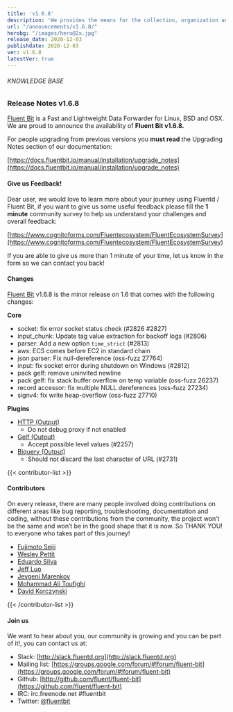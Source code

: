 ```yaml
---
title: 'v1.6.8'
description: 'We provides the means for the collection, organization and computerized retrieval of knowledgeand Lightweight Data Forwarder for Linux, BSD and OSX. We are proud to announce the availability of Fluent Bit v1.6.8.'
url: "/announcements/v1.6.8/"
herobg: "/images/hero@2x.jpg"
release_date: 2020-12-03
publishdate: 2020-12-03
ver: v1.6.8
latestVer: true
---
```



###### KNOWLEDGE BASE

### Release Notes v1.6.8

[Fluent Bit](https://fluentbit.io/) is a Fast and Lightweight Data Forwarder for Linux, BSD and OSX. We are proud to announce the availability of **Fluent Bit v1.6.8.**

For people upgrading from previous versions you **must read** the Upgrading Notes section of our documentation:

[https://docs.fluentbit.io/manual/installation/upgrade_notes](https://docs.fluentbit.io/manual/installation/upgrade_notes)

#### Give us Feedback!

Dear user, we would love to learn more about your journey using Fluentd / Fluent Bit, if you want to give us some useful feedback please fill the **1 minute** community survey to help us understand your challenges and overall feedback:

[https://www.cognitoforms.com/Fluentecosystem/FluentEcosystemSurvey](https://www.cognitoforms.com/Fluentecosystem/FluentEcosystemSurvey)

If you are able to give us more than 1 minute of your time, let us know in the form so we can contact you back!

#### Changes

[Fluent Bit](https://fluentbit.io) v1.6.8 is the minor release on 1.6 that comes with the following changes:


**Core**

* socket: fix error socket status check (#2826 #2827)
* input_chunk: Update tag value extraction for backoff logs (#2806)
* parser: Add a new option `time_strict` (#2813)
* aws: ECS comes before EC2 in standard chain
* json parser: Fix null-dereference (oss-fuzz 27764)
* input: fix socket error during shutdown on Windows (#2812)
* pack gelf: remove uninvited newline
* pack gelf: fix stack buffer overflow on temp variable (oss-fuzz 26237)
* record accessor: fix multiple NULL dereferences (oss-fuzz 27234)
* signv4: fix write heap-overflow (oss-fuzz 27710)


**Plugins**

* [HTTP (Output)](https://docs.fluentbit.io/manual/pipeline/outputs/http/)
  * Do not debug proxy if not enabled
* [Gelf (Output)](https://docs.fluentbit.io/manual/pipeline/outputs/gelf/)
  * Accept possible level values (#2257)
* [Biquery (Output)](https://docs.fluentbit.io/manual/pipeline/outputs/biquery/)
  * Should not discard the last character of URL (#2731)


{{< contributor-list >}}

#### Contributors

On every release, there are many people involved doing contributions on different areas like bug reporting, troubleshooting, documentation and coding, without these contributions from the community, the project won’t be the same and won’t be in the good shape that it is now. So THANK YOU! to everyone who takes part of this journey!

* [Fujimoto Seiji](https://github.com/fujimotos)
* [Wesley Pettit](https://github.com/PettitWesley)
* [Eduardo Silva](https://github.com/edsiper)
* [Jeff Luo](https://github.com/JeffLuoo)
* [Jevgeni Marenkov](https://github.com/jevgenimarenkov)
* [Mohammad Ali Toufighi](https://github.com/alitoufighi)
* [David Korczynski](https://github.com/DavidKorczynski)

{{< /contributor-list >}}

#### Join us

We want to hear about you, our community is growing and you can be part of it!, you can contact us at:

* Slack: [http://slack.fluentd.org](http://slack.fluentd.org)
* Mailing list: [https://groups.google.com/forum/#!forum/fluent-bit](https://groups.google.com/forum/#!forum/fluent-bit)
* Github: [http://github.com/fluent/fluent-bit](https://github.com/fluent/fluent-bit)
* IRC: irc.freenode.net #fluentbit
* Twitter: [@fluentbit](https://twitter.com/fluentbit)